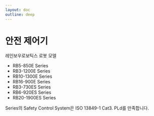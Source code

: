 ```yaml
---
layout: doc
outline: deep
---
```


# 안전 제어기

레인보우로보틱스 로봇 모델

- RB5-850E Series
- RB3-1200E Series
- RB10-1300E Series
- RB16-900E Series
- RB3-730ES Series
- RB6-920ES Series
- RB20-1900ES Series

Series의 Safety Control System은 ISO 13849-1 Cat3. PLd를 만족합니다.

